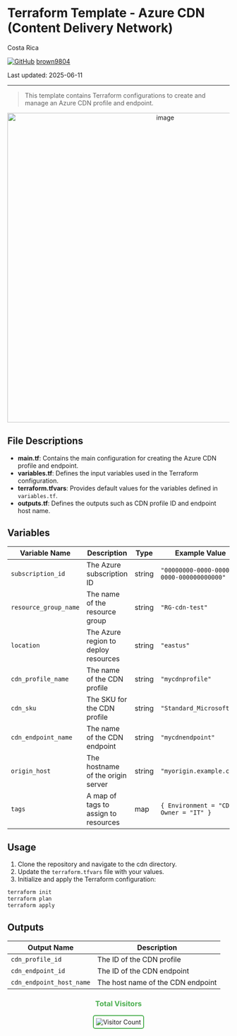 # Terraform Template - Azure CDN (Content Delivery Network)

Costa Rica

[![GitHub](https://img.shields.io/badge/--181717?logo=github&logoColor=ffffff)](https://github.com/)
[brown9804](https://github.com/brown9804)

Last updated: 2025-06-11

----------

> This template contains Terraform configurations to create and manage an Azure CDN profile and endpoint.

<p align="center">
    <img width="700" alt="image" src=https://github.com/user-attachments/assets/57af5973-c81e-48df-98d9-80957e0f7207">
</p>


## File Descriptions

- **main.tf**: Contains the main configuration for creating the Azure CDN profile and endpoint.
- **variables.tf**: Defines the input variables used in the Terraform configuration.
- **terraform.tfvars**: Provides default values for the variables defined in `variables.tf`.
- **outputs.tf**: Defines the outputs such as CDN profile ID and endpoint host name.

## Variables

| Variable Name         | Description                                      | Type   | Example Value                |
|---------------------- |--------------------------------------------------|--------|-----------------------------|
| `subscription_id`     | The Azure subscription ID                        | string | `"00000000-0000-0000-0000-000000000000"` |
| `resource_group_name` | The name of the resource group                   | string | `"RG-cdn-test"`             |
| `location`            | The Azure region to deploy resources             | string | `"eastus"`                  |
| `cdn_profile_name`    | The name of the CDN profile                      | string | `"mycdnprofile"`            |
| `cdn_sku`             | The SKU for the CDN profile                      | string | `"Standard_Microsoft"`      |
| `cdn_endpoint_name`   | The name of the CDN endpoint                     | string | `"mycdnendpoint"`           |
| `origin_host`         | The hostname of the origin server                | string | `"myorigin.example.com"`    |
| `tags`                | A map of tags to assign to resources             | map    | `{ Environment = "CDN", Owner = "IT" }` |

## Usage

1. Clone the repository and navigate to the cdn directory.
2. Update the `terraform.tfvars` file with your values.
3. Initialize and apply the Terraform configuration:

```bash
terraform init
terraform plan
terraform apply
```

## Outputs

| Output Name             | Description                                 |
|-------------------------|---------------------------------------------|
| `cdn_profile_id`        | The ID of the CDN profile                   |
| `cdn_endpoint_id`       | The ID of the CDN endpoint                  |
| `cdn_endpoint_host_name`| The host name of the CDN endpoint           |

<div align="center">
  <h3 style="color: #4CAF50;">Total Visitors</h3>
  <img src="https://profile-counter.glitch.me/brown9804/count.svg" alt="Visitor Count" style="border: 2px solid #4CAF50; border-radius: 5px; padding: 5px;"/>
</div>
